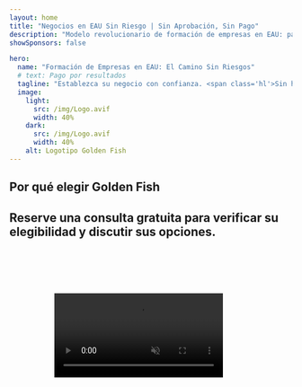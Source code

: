 ```yaml
---
layout: home
title: "Negocios en EAU Sin Riesgo | Sin Aprobación, Sin Pago"
description: "Modelo revolucionario de formación de empresas en EAU: pague solo después del éxito. Orientación experta en cada etapa con más del 90% de tasa de éxito."
showSponsors: false

hero:
  name: "Formación de Empresas en EAU: El Camino Sin Riesgos"
  # text: Pago por resultados
  tagline: "Establezca su negocio con confianza. <span class='hl'>Sin honorarios de agente hasta la aprobación</span>. Orientación experta garantizada."
  image:
    light:
      src: /img/Logo.avif
      width: 40%
    dark:
      src: /img/Logo.avif
      width: 40%
    alt: Logotipo Golden Fish
---
```


<FeatureBlock :card="{
  title: 'Beneficios de los Negocios en EAU',
  details: 'Los EAU ofrecen numerosas ventajas para emprendedores e inversores internacionales que buscan un entorno empresarial favorable. \n\n* Bajas Tasas Impositivas: Solo 9% de impuesto corporativo y 5% de IVA sin impuesto sobre la renta personal\n* 100% Propiedad Extranjera: Control total de su empresa sin socios locales\n* Sin Control de Divisas: Repatriación de beneficios y cambio de divisas sin restricciones',
  link: '/uae-business/company-registration/benefits-problems#benefits-of-doing-business-in-the-uae',
  src: {
    light: '/img/iStock-2051326997.avif',
    dark: '/img/iStock-1448478309.jpg',
    width: '100%'
  },
  inversion: false
}" />

<FeatureBlock :card="{
  title: 'Desafíos a Considerar',
  details: 'Si bien los EAU ofrecen muchos beneficios, las empresas deben ser conscientes de los posibles desafíos al establecer operaciones. \n\n* Entorno Regulatorio Complejo: Diferentes regulaciones entre emiratos y free zones\n* Requisitos de Sustancia Económica: Personal local y espacio de oficina física necesarios para ciertas actividades\n* Altos Costos Iniciales: Tasas de registro, documentación y alquileres obligatorios de oficinas',
  link: '/uae-business/company-registration/benefits-problems#disadvantages-of-doing-business-in-the-uae',
  src: {
      light: '/img/iStock-1299393716.avif',
      dark: '/img/iStock-2149731304.avif',
    width: '100%'
  },
  inversion: true
}" />

<FeatureBlock :card="{
  title: 'Guía de Configuración de Empresa',
  details: 'Guía completa para establecer empresas en **free zone, offshore, mainland, branch**. \n\n* 100% Propiedad Extranjera disponible en Free Zones y Mainland\n* Bajas Tasas Impositivas - solo 9% de impuesto corporativo\n* Sin Control de Divisas - fácil repatriación de capital',
  link: '../../company-registration/overview',
  src: {
    light: '/video/iStock-1204982076.mp4',
    dark: '/video/iStock-1269162753.mp4',
    width: '100%'
  },
  inversion: false
}" />

<FeatureCards :features="[
  {
    title: 'Apertura de Cuenta Bancaria',
    details: 'Abra fácilmente cuentas bancarias comerciales o personales con los bancos de confianza de EAU.',
    items: [
      'Servicios PRO integrales para aprobaciones gubernamentales',
      'Configuración completa del paquete bancario',
      '96% de tasa de éxito'
    ],
    linkText: 'Leer Más',
    link: '/uae-business/offer/banking/',
    icon: {
      light: '/img/iStock-2153786564.avif',
      dark: '/img/iStock-2166793628.avif',
      alt: 'Servicios Bancarios'
    }
  },
  {
    title: 'Golden Visa y Residencia',
    details: 'Obtenga una **Golden Visa** de EAU para residencia a largo plazo con un proceso de solicitud sin complicaciones.',
    items: [
      '**No es necesario ingresar a EAU cada 6 meses**',
      'Validez de 10 años con opción de renovación al mantener las condiciones de calificación',
      '92% de tasa de éxito'
    ],
    linkText: 'Leer Más',
    link: '/uae-business/offer/golden-visa/',
    icon: {
      light: '/img/iStock-1312241253.avif',
      dark: '/img/ILONMASKID.webp',
      alt: 'Servicios de Visado'
    }
  },
  {
    title: 'Explore más de nuestros servicios corporativos',
    details: '',
    items: [],
    linkText: 'Leer Más',
    link: '../../company-registration/insights/incorporation-steps',
    icon: {
      light: '/img/iStock-473502112.avif',
      dark: '/img/iStock-1160827423.avif',
      alt: 'Más Servicios'
    }
  }
]" />

## Por qué elegir Golden Fish

<BenefitsList :features="[
  {
    icon: '🏢',
    title: 'Experiencia local en EAU',
    text: 'Especialistas dedicados en Dubái proporcionan orientación experta en cada paso del proceso.'
  },
  {
    icon: '📊',
    title: 'Tasa de éxito comprobada',
    text: 'Más del 90% de tasa de aprobación con cientos de visas, cuentas bancarias y registros de empresas emitidos a través de nuestro procesamiento premium.[Test](https://imind-meetgenius.vercel.app/)'
  },
  {
    icon: '💸',
    title: '**Tarifas basadas en el éxito**',
    text: '[Pague solo después de la aprobación](/uae-business/benefits/success-based-fees). Transparencia total sin costos ocultos.'
  },
]" />

## Reserve una consulta gratuita para verificar su elegibilidad y discutir sus opciones.

<video  autoplay muted playsinline style="padding: 80px" >
  <source src="/img/iStock-2185906461.mp4" type="video/mp4">
</video>

<ContactFormModal 
  formName="Golden Visa [offer]" 
  buttonText="Obtener una consulta gratuita" 
  categoryLabel="Nivel de soporte requerido: *" 
  categoryPlaceholderText="Elija su nivel de soporte"
  messageLabel="Ayúdenos a preparar su consulta (recomendado)"
  messagePlaceholderText="Cuéntenos sobre sus preferencias, miembros de la familia, cronograma o cualquier pregunta específica"
  :services="[
  'Básico — solo documentos esenciales y consultas',
  'Estándar — documentación completa y orientación durante las etapas principales',
  'Integral — gestión completa del proceso con mínima participación de su parte',
  'Personalizado — necesidad de discutir detalles específicos y requisitos especiales',
  ]"/>

<!-- <ImageGrid :images="[
  { src: '/img/ILONMASKID.webp', href: './immigration.md', alt: 'Inmigración a EAU' },
  { src: '/img/ILONMASKID.webp', href: './immigration.md', alt: 'Inmigración a EAU' },
]"/> -->